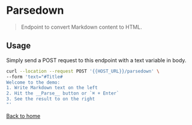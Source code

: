 # Parsedown

> Endpoint to convert Markdown content to HTML.

## Usage

Simply send a POST request to this endpoint with a text variable in body.

```bash
curl --location --request POST '{{HOST_URL}}/parsedown' \
--form 'text="#Title#
Welcome to the demo:
1. Write Markdown text on the left
2. Hit the __Parse__ button or `⌘ + Enter`
3. See the result to on the right
"'
```

[Back to home](/)
